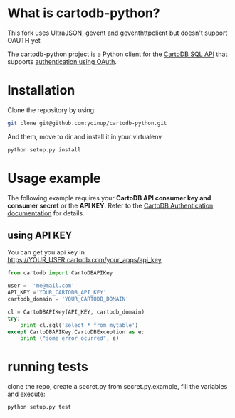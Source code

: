 # What is cartodb-python? #

This fork uses UltraJSON, gevent and geventhttpclient but doesn't support OAUTH yet

The cartodb-python project is a Python client for the [CartoDB SQL API](http://developers.cartodb.com/api/sql.html) that supports [authentication using OAuth](http://developers.cartodb.com/api/authentication.html).

# Installation #

Clone the repository by using:

```bash
git clone git@github.com:yoinup/cartodb-python.git
```

And them, move to dir and install it in your virtualenv

```bash
python setup.py install
```

# Usage example #

The following example requires your **CartoDB API consumer key and consumer secret** or the **API KEY**. Refer to the [CartoDB Authentication documentation](http://developers.cartodb.com/documentation/cartodb-apis.html#authentication) for details.


## using API KEY

You can get you api key in https://YOUR_USER.cartodb.com/your_apps/api_key

```python
from cartodb import CartoDBAPIKey

user =  'me@mail.com'
API_KEY ='YOUR_CARTODB_API_KEY'
cartodb_domain = 'YOUR_CARTODB_DOMAIN'

cl = CartoDBAPIKey(API_KEY, cartodb_domain)
try:
    print cl.sql('select * from mytable')
except CartoDBAPIKey.CartoDBException as e:
    print ("some error ocurred", e)
```

# running tests

clone the repo, create a secret.py from secret.py.example, fill the variables and execute:

```base
python setup.py test
```

